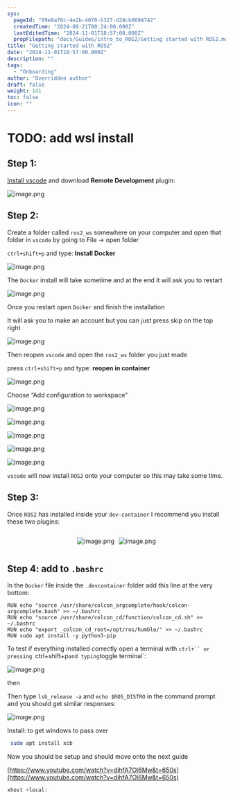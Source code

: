 ```yaml
---
sys:
  pageId: "89e0a78c-4e2b-4070-b327-d28cb0694742"
  createdTime: "2024-08-21T00:24:00.000Z"
  lastEditedTime: "2024-11-01T18:57:00.000Z"
  propFilepath: "docs/Guides/intro_to_ROS2/Getting started with ROS2.md"
title: "Getting started with ROS2"
date: "2024-11-01T18:57:00.000Z"
description: ""
tags:
  - "Onboarding"
author: "Overridden author"
draft: false
weight: 141
toc: false
icon: ""
---
```


# TODO: add wsl install

## Step 1:

[Install vscode](https://code.visualstudio.com/download) and download **Remote Development** plugin:

![image.png](https://prod-files-secure.s3.us-west-2.amazonaws.com/d518164a-d88e-44d1-a4ee-3adb3bd8bce0/efb52993-1881-4a40-b95e-6f020334f022/image.png?X-Amz-Algorithm=AWS4-HMAC-SHA256&X-Amz-Content-Sha256=UNSIGNED-PAYLOAD&X-Amz-Credential=ASIAZI2LB4662FFQ6AWM%2F20250506%2Fus-west-2%2Fs3%2Faws4_request&X-Amz-Date=20250506T161037Z&X-Amz-Expires=3600&X-Amz-Security-Token=IQoJb3JpZ2luX2VjEKD%2F%2F%2F%2F%2F%2F%2F%2F%2F%2FwEaCXVzLXdlc3QtMiJHMEUCICxJ7skPaW6K1iv6QgTDzEz3HfVfLDDrTrfOovUeUKTkAiEA6vpZX3DSfafBh%2FM49qn1YstjlWCX3Ma8wF6MNCATy0Mq%2FwMISRAAGgw2Mzc0MjMxODM4MDUiDF4BEu3%2Bs%2BH0HYTTaircA%2B8MNO1BNfbj0JLNucDH%2Fw6rSU5xZeOtlHyUNFytWa4SI8yTLjqMiZNXewObKzDLcvvHkwrFsxZC3zXRms699bIoQwf%2F3Lm26ZyurVNKwyxldwnKN5AeJ28DNteAIJuIo78vKDJ69TKH15qTzRGi%2FrlpK3J95RKzZImtvv4eEYi9UZAPI3z%2BlWpYMcwYgH2Al9dkVDkvYM%2FcF35V3%2B2EncdRMmuCE%2BetEbBOTa5gsRc0LQnRZiCF3C6XbLTUAga8rCogovPoy42dkYc7VE%2B4QZDkD1BvkXuiJMCNfiglXqyGeHscF0%2FYl6BTq48CSmJSMSYYM%2BXGydQaaI7%2F2iUB4poL6xQqW6vm27Rnix9BovpZNBv96qvNYKWDEFfWB%2FlQ%2BVKwWSOrVxpg5YSdsN96%2BbMiofdJRS%2BWYW8ng3JoT26%2Fr2LUvp%2Fl8alQ8XX%2BnyoojZGkZJU%2B1WYzJoL%2FdjY83AwtJpjTOb2e%2BHS4Aw71aTOtb%2BDWICBrX8VQMCcXW1o6kK2hFa53bfCwxuoWeLV4XUEr32EETQhxI3uH7m6%2F98H%2B6xpX8A7GJfxez6pdgf8v4otWla5vSmXXFLSyM%2Bbh8EzU33JWdMAqTgyT13di9vVj19qRRBIUCWUtW9SJMJTn6MAGOqUBR9XgfwEvzwWtuBg74xfdKbT7lFYO61xTAEXOc82gaD69trgeaB%2BD2A1mGGxH1fRYQPvmHVfbuRv4TlgjEjLMGdeF5SYz%2F4L0zgctTeUc54Zz41puo%2BYQ%2BfFNz8FvTls15DZeQBAtzqZCFOZ37gzP%2Fi8lOb1eT9AjP4lOANYN0Vf8tpdM4RG5bMOd0mAmDwofKPwVIzJ%2FC%2BzIY5LyDlwzW9fCN%2FDI&X-Amz-Signature=eb7dabc9e434b4ed9c853362992e4991b6a0ded6e96414851f89be4209c791e1&X-Amz-SignedHeaders=host&x-id=GetObject)

## Step 2:

Create a folder called `ros2_ws` somewhere on your computer and open that folder in `vscode` by going to File → open folder 

`ctrl+shift+p` and type: **Install Docker**

![image.png](https://prod-files-secure.s3.us-west-2.amazonaws.com/d518164a-d88e-44d1-a4ee-3adb3bd8bce0/2269dc0e-1cd5-47ff-bceb-c04ad9b2eab0/image.png?X-Amz-Algorithm=AWS4-HMAC-SHA256&X-Amz-Content-Sha256=UNSIGNED-PAYLOAD&X-Amz-Credential=ASIAZI2LB4662FFQ6AWM%2F20250506%2Fus-west-2%2Fs3%2Faws4_request&X-Amz-Date=20250506T161037Z&X-Amz-Expires=3600&X-Amz-Security-Token=IQoJb3JpZ2luX2VjEKD%2F%2F%2F%2F%2F%2F%2F%2F%2F%2FwEaCXVzLXdlc3QtMiJHMEUCICxJ7skPaW6K1iv6QgTDzEz3HfVfLDDrTrfOovUeUKTkAiEA6vpZX3DSfafBh%2FM49qn1YstjlWCX3Ma8wF6MNCATy0Mq%2FwMISRAAGgw2Mzc0MjMxODM4MDUiDF4BEu3%2Bs%2BH0HYTTaircA%2B8MNO1BNfbj0JLNucDH%2Fw6rSU5xZeOtlHyUNFytWa4SI8yTLjqMiZNXewObKzDLcvvHkwrFsxZC3zXRms699bIoQwf%2F3Lm26ZyurVNKwyxldwnKN5AeJ28DNteAIJuIo78vKDJ69TKH15qTzRGi%2FrlpK3J95RKzZImtvv4eEYi9UZAPI3z%2BlWpYMcwYgH2Al9dkVDkvYM%2FcF35V3%2B2EncdRMmuCE%2BetEbBOTa5gsRc0LQnRZiCF3C6XbLTUAga8rCogovPoy42dkYc7VE%2B4QZDkD1BvkXuiJMCNfiglXqyGeHscF0%2FYl6BTq48CSmJSMSYYM%2BXGydQaaI7%2F2iUB4poL6xQqW6vm27Rnix9BovpZNBv96qvNYKWDEFfWB%2FlQ%2BVKwWSOrVxpg5YSdsN96%2BbMiofdJRS%2BWYW8ng3JoT26%2Fr2LUvp%2Fl8alQ8XX%2BnyoojZGkZJU%2B1WYzJoL%2FdjY83AwtJpjTOb2e%2BHS4Aw71aTOtb%2BDWICBrX8VQMCcXW1o6kK2hFa53bfCwxuoWeLV4XUEr32EETQhxI3uH7m6%2F98H%2B6xpX8A7GJfxez6pdgf8v4otWla5vSmXXFLSyM%2Bbh8EzU33JWdMAqTgyT13di9vVj19qRRBIUCWUtW9SJMJTn6MAGOqUBR9XgfwEvzwWtuBg74xfdKbT7lFYO61xTAEXOc82gaD69trgeaB%2BD2A1mGGxH1fRYQPvmHVfbuRv4TlgjEjLMGdeF5SYz%2F4L0zgctTeUc54Zz41puo%2BYQ%2BfFNz8FvTls15DZeQBAtzqZCFOZ37gzP%2Fi8lOb1eT9AjP4lOANYN0Vf8tpdM4RG5bMOd0mAmDwofKPwVIzJ%2FC%2BzIY5LyDlwzW9fCN%2FDI&X-Amz-Signature=18c0b0d020644b315fc27613babcbd0998506c4d8159547026571c7a762c9d28&X-Amz-SignedHeaders=host&x-id=GetObject)

The `Docker` install will take sometime and at the end it will ask you to restart

![image.png](https://prod-files-secure.s3.us-west-2.amazonaws.com/d518164a-d88e-44d1-a4ee-3adb3bd8bce0/ed233f78-be33-4b1f-b89c-9c346c0e961e/image.png?X-Amz-Algorithm=AWS4-HMAC-SHA256&X-Amz-Content-Sha256=UNSIGNED-PAYLOAD&X-Amz-Credential=ASIAZI2LB4662FFQ6AWM%2F20250506%2Fus-west-2%2Fs3%2Faws4_request&X-Amz-Date=20250506T161037Z&X-Amz-Expires=3600&X-Amz-Security-Token=IQoJb3JpZ2luX2VjEKD%2F%2F%2F%2F%2F%2F%2F%2F%2F%2FwEaCXVzLXdlc3QtMiJHMEUCICxJ7skPaW6K1iv6QgTDzEz3HfVfLDDrTrfOovUeUKTkAiEA6vpZX3DSfafBh%2FM49qn1YstjlWCX3Ma8wF6MNCATy0Mq%2FwMISRAAGgw2Mzc0MjMxODM4MDUiDF4BEu3%2Bs%2BH0HYTTaircA%2B8MNO1BNfbj0JLNucDH%2Fw6rSU5xZeOtlHyUNFytWa4SI8yTLjqMiZNXewObKzDLcvvHkwrFsxZC3zXRms699bIoQwf%2F3Lm26ZyurVNKwyxldwnKN5AeJ28DNteAIJuIo78vKDJ69TKH15qTzRGi%2FrlpK3J95RKzZImtvv4eEYi9UZAPI3z%2BlWpYMcwYgH2Al9dkVDkvYM%2FcF35V3%2B2EncdRMmuCE%2BetEbBOTa5gsRc0LQnRZiCF3C6XbLTUAga8rCogovPoy42dkYc7VE%2B4QZDkD1BvkXuiJMCNfiglXqyGeHscF0%2FYl6BTq48CSmJSMSYYM%2BXGydQaaI7%2F2iUB4poL6xQqW6vm27Rnix9BovpZNBv96qvNYKWDEFfWB%2FlQ%2BVKwWSOrVxpg5YSdsN96%2BbMiofdJRS%2BWYW8ng3JoT26%2Fr2LUvp%2Fl8alQ8XX%2BnyoojZGkZJU%2B1WYzJoL%2FdjY83AwtJpjTOb2e%2BHS4Aw71aTOtb%2BDWICBrX8VQMCcXW1o6kK2hFa53bfCwxuoWeLV4XUEr32EETQhxI3uH7m6%2F98H%2B6xpX8A7GJfxez6pdgf8v4otWla5vSmXXFLSyM%2Bbh8EzU33JWdMAqTgyT13di9vVj19qRRBIUCWUtW9SJMJTn6MAGOqUBR9XgfwEvzwWtuBg74xfdKbT7lFYO61xTAEXOc82gaD69trgeaB%2BD2A1mGGxH1fRYQPvmHVfbuRv4TlgjEjLMGdeF5SYz%2F4L0zgctTeUc54Zz41puo%2BYQ%2BfFNz8FvTls15DZeQBAtzqZCFOZ37gzP%2Fi8lOb1eT9AjP4lOANYN0Vf8tpdM4RG5bMOd0mAmDwofKPwVIzJ%2FC%2BzIY5LyDlwzW9fCN%2FDI&X-Amz-Signature=bb80a33de7807346a4996e0bfbad5897a0733abe420ca78ba814a6c177fff572&X-Amz-SignedHeaders=host&x-id=GetObject)

Once you restart open `Docker` and finish the installation

It will ask you to make an account but you can just press skip on the top right

![image.png](https://prod-files-secure.s3.us-west-2.amazonaws.com/d518164a-d88e-44d1-a4ee-3adb3bd8bce0/21010ad9-1659-4fd9-9f59-9932a09b2a3d/image.png?X-Amz-Algorithm=AWS4-HMAC-SHA256&X-Amz-Content-Sha256=UNSIGNED-PAYLOAD&X-Amz-Credential=ASIAZI2LB4662FFQ6AWM%2F20250506%2Fus-west-2%2Fs3%2Faws4_request&X-Amz-Date=20250506T161037Z&X-Amz-Expires=3600&X-Amz-Security-Token=IQoJb3JpZ2luX2VjEKD%2F%2F%2F%2F%2F%2F%2F%2F%2F%2FwEaCXVzLXdlc3QtMiJHMEUCICxJ7skPaW6K1iv6QgTDzEz3HfVfLDDrTrfOovUeUKTkAiEA6vpZX3DSfafBh%2FM49qn1YstjlWCX3Ma8wF6MNCATy0Mq%2FwMISRAAGgw2Mzc0MjMxODM4MDUiDF4BEu3%2Bs%2BH0HYTTaircA%2B8MNO1BNfbj0JLNucDH%2Fw6rSU5xZeOtlHyUNFytWa4SI8yTLjqMiZNXewObKzDLcvvHkwrFsxZC3zXRms699bIoQwf%2F3Lm26ZyurVNKwyxldwnKN5AeJ28DNteAIJuIo78vKDJ69TKH15qTzRGi%2FrlpK3J95RKzZImtvv4eEYi9UZAPI3z%2BlWpYMcwYgH2Al9dkVDkvYM%2FcF35V3%2B2EncdRMmuCE%2BetEbBOTa5gsRc0LQnRZiCF3C6XbLTUAga8rCogovPoy42dkYc7VE%2B4QZDkD1BvkXuiJMCNfiglXqyGeHscF0%2FYl6BTq48CSmJSMSYYM%2BXGydQaaI7%2F2iUB4poL6xQqW6vm27Rnix9BovpZNBv96qvNYKWDEFfWB%2FlQ%2BVKwWSOrVxpg5YSdsN96%2BbMiofdJRS%2BWYW8ng3JoT26%2Fr2LUvp%2Fl8alQ8XX%2BnyoojZGkZJU%2B1WYzJoL%2FdjY83AwtJpjTOb2e%2BHS4Aw71aTOtb%2BDWICBrX8VQMCcXW1o6kK2hFa53bfCwxuoWeLV4XUEr32EETQhxI3uH7m6%2F98H%2B6xpX8A7GJfxez6pdgf8v4otWla5vSmXXFLSyM%2Bbh8EzU33JWdMAqTgyT13di9vVj19qRRBIUCWUtW9SJMJTn6MAGOqUBR9XgfwEvzwWtuBg74xfdKbT7lFYO61xTAEXOc82gaD69trgeaB%2BD2A1mGGxH1fRYQPvmHVfbuRv4TlgjEjLMGdeF5SYz%2F4L0zgctTeUc54Zz41puo%2BYQ%2BfFNz8FvTls15DZeQBAtzqZCFOZ37gzP%2Fi8lOb1eT9AjP4lOANYN0Vf8tpdM4RG5bMOd0mAmDwofKPwVIzJ%2FC%2BzIY5LyDlwzW9fCN%2FDI&X-Amz-Signature=a15347eb4d4a0ea7eaa2aa09a83f9f571a17d0ba4e9ce8350ba469abb57e9e3f&X-Amz-SignedHeaders=host&x-id=GetObject)

Then reopen `vscode` and open the `ros2_ws` folder you just made

press `ctrl+shift+p` and type: **reopen in container**

![image.png](https://prod-files-secure.s3.us-west-2.amazonaws.com/d518164a-d88e-44d1-a4ee-3adb3bd8bce0/4e93b8c2-41ad-488c-8095-c74205196118/image.png?X-Amz-Algorithm=AWS4-HMAC-SHA256&X-Amz-Content-Sha256=UNSIGNED-PAYLOAD&X-Amz-Credential=ASIAZI2LB4662FFQ6AWM%2F20250506%2Fus-west-2%2Fs3%2Faws4_request&X-Amz-Date=20250506T161037Z&X-Amz-Expires=3600&X-Amz-Security-Token=IQoJb3JpZ2luX2VjEKD%2F%2F%2F%2F%2F%2F%2F%2F%2F%2FwEaCXVzLXdlc3QtMiJHMEUCICxJ7skPaW6K1iv6QgTDzEz3HfVfLDDrTrfOovUeUKTkAiEA6vpZX3DSfafBh%2FM49qn1YstjlWCX3Ma8wF6MNCATy0Mq%2FwMISRAAGgw2Mzc0MjMxODM4MDUiDF4BEu3%2Bs%2BH0HYTTaircA%2B8MNO1BNfbj0JLNucDH%2Fw6rSU5xZeOtlHyUNFytWa4SI8yTLjqMiZNXewObKzDLcvvHkwrFsxZC3zXRms699bIoQwf%2F3Lm26ZyurVNKwyxldwnKN5AeJ28DNteAIJuIo78vKDJ69TKH15qTzRGi%2FrlpK3J95RKzZImtvv4eEYi9UZAPI3z%2BlWpYMcwYgH2Al9dkVDkvYM%2FcF35V3%2B2EncdRMmuCE%2BetEbBOTa5gsRc0LQnRZiCF3C6XbLTUAga8rCogovPoy42dkYc7VE%2B4QZDkD1BvkXuiJMCNfiglXqyGeHscF0%2FYl6BTq48CSmJSMSYYM%2BXGydQaaI7%2F2iUB4poL6xQqW6vm27Rnix9BovpZNBv96qvNYKWDEFfWB%2FlQ%2BVKwWSOrVxpg5YSdsN96%2BbMiofdJRS%2BWYW8ng3JoT26%2Fr2LUvp%2Fl8alQ8XX%2BnyoojZGkZJU%2B1WYzJoL%2FdjY83AwtJpjTOb2e%2BHS4Aw71aTOtb%2BDWICBrX8VQMCcXW1o6kK2hFa53bfCwxuoWeLV4XUEr32EETQhxI3uH7m6%2F98H%2B6xpX8A7GJfxez6pdgf8v4otWla5vSmXXFLSyM%2Bbh8EzU33JWdMAqTgyT13di9vVj19qRRBIUCWUtW9SJMJTn6MAGOqUBR9XgfwEvzwWtuBg74xfdKbT7lFYO61xTAEXOc82gaD69trgeaB%2BD2A1mGGxH1fRYQPvmHVfbuRv4TlgjEjLMGdeF5SYz%2F4L0zgctTeUc54Zz41puo%2BYQ%2BfFNz8FvTls15DZeQBAtzqZCFOZ37gzP%2Fi8lOb1eT9AjP4lOANYN0Vf8tpdM4RG5bMOd0mAmDwofKPwVIzJ%2FC%2BzIY5LyDlwzW9fCN%2FDI&X-Amz-Signature=590725cfd556e5276457123377168466b7a3c930b7d4073119e14230c781deea&X-Amz-SignedHeaders=host&x-id=GetObject)

Choose “Add configuration to workspace”

![image.png](https://prod-files-secure.s3.us-west-2.amazonaws.com/d518164a-d88e-44d1-a4ee-3adb3bd8bce0/9560b282-5060-4989-ba37-97e7b2c22476/image.png?X-Amz-Algorithm=AWS4-HMAC-SHA256&X-Amz-Content-Sha256=UNSIGNED-PAYLOAD&X-Amz-Credential=ASIAZI2LB4662FFQ6AWM%2F20250506%2Fus-west-2%2Fs3%2Faws4_request&X-Amz-Date=20250506T161037Z&X-Amz-Expires=3600&X-Amz-Security-Token=IQoJb3JpZ2luX2VjEKD%2F%2F%2F%2F%2F%2F%2F%2F%2F%2FwEaCXVzLXdlc3QtMiJHMEUCICxJ7skPaW6K1iv6QgTDzEz3HfVfLDDrTrfOovUeUKTkAiEA6vpZX3DSfafBh%2FM49qn1YstjlWCX3Ma8wF6MNCATy0Mq%2FwMISRAAGgw2Mzc0MjMxODM4MDUiDF4BEu3%2Bs%2BH0HYTTaircA%2B8MNO1BNfbj0JLNucDH%2Fw6rSU5xZeOtlHyUNFytWa4SI8yTLjqMiZNXewObKzDLcvvHkwrFsxZC3zXRms699bIoQwf%2F3Lm26ZyurVNKwyxldwnKN5AeJ28DNteAIJuIo78vKDJ69TKH15qTzRGi%2FrlpK3J95RKzZImtvv4eEYi9UZAPI3z%2BlWpYMcwYgH2Al9dkVDkvYM%2FcF35V3%2B2EncdRMmuCE%2BetEbBOTa5gsRc0LQnRZiCF3C6XbLTUAga8rCogovPoy42dkYc7VE%2B4QZDkD1BvkXuiJMCNfiglXqyGeHscF0%2FYl6BTq48CSmJSMSYYM%2BXGydQaaI7%2F2iUB4poL6xQqW6vm27Rnix9BovpZNBv96qvNYKWDEFfWB%2FlQ%2BVKwWSOrVxpg5YSdsN96%2BbMiofdJRS%2BWYW8ng3JoT26%2Fr2LUvp%2Fl8alQ8XX%2BnyoojZGkZJU%2B1WYzJoL%2FdjY83AwtJpjTOb2e%2BHS4Aw71aTOtb%2BDWICBrX8VQMCcXW1o6kK2hFa53bfCwxuoWeLV4XUEr32EETQhxI3uH7m6%2F98H%2B6xpX8A7GJfxez6pdgf8v4otWla5vSmXXFLSyM%2Bbh8EzU33JWdMAqTgyT13di9vVj19qRRBIUCWUtW9SJMJTn6MAGOqUBR9XgfwEvzwWtuBg74xfdKbT7lFYO61xTAEXOc82gaD69trgeaB%2BD2A1mGGxH1fRYQPvmHVfbuRv4TlgjEjLMGdeF5SYz%2F4L0zgctTeUc54Zz41puo%2BYQ%2BfFNz8FvTls15DZeQBAtzqZCFOZ37gzP%2Fi8lOb1eT9AjP4lOANYN0Vf8tpdM4RG5bMOd0mAmDwofKPwVIzJ%2FC%2BzIY5LyDlwzW9fCN%2FDI&X-Amz-Signature=5e9a78eb1f1b36448de24469bc956ebdba6f487669353ecf2706db57be895b63&X-Amz-SignedHeaders=host&x-id=GetObject)

![image.png](https://prod-files-secure.s3.us-west-2.amazonaws.com/d518164a-d88e-44d1-a4ee-3adb3bd8bce0/2ee63f81-886b-48e8-a553-dc6e5eac99e4/image.png?X-Amz-Algorithm=AWS4-HMAC-SHA256&X-Amz-Content-Sha256=UNSIGNED-PAYLOAD&X-Amz-Credential=ASIAZI2LB4662FFQ6AWM%2F20250506%2Fus-west-2%2Fs3%2Faws4_request&X-Amz-Date=20250506T161037Z&X-Amz-Expires=3600&X-Amz-Security-Token=IQoJb3JpZ2luX2VjEKD%2F%2F%2F%2F%2F%2F%2F%2F%2F%2FwEaCXVzLXdlc3QtMiJHMEUCICxJ7skPaW6K1iv6QgTDzEz3HfVfLDDrTrfOovUeUKTkAiEA6vpZX3DSfafBh%2FM49qn1YstjlWCX3Ma8wF6MNCATy0Mq%2FwMISRAAGgw2Mzc0MjMxODM4MDUiDF4BEu3%2Bs%2BH0HYTTaircA%2B8MNO1BNfbj0JLNucDH%2Fw6rSU5xZeOtlHyUNFytWa4SI8yTLjqMiZNXewObKzDLcvvHkwrFsxZC3zXRms699bIoQwf%2F3Lm26ZyurVNKwyxldwnKN5AeJ28DNteAIJuIo78vKDJ69TKH15qTzRGi%2FrlpK3J95RKzZImtvv4eEYi9UZAPI3z%2BlWpYMcwYgH2Al9dkVDkvYM%2FcF35V3%2B2EncdRMmuCE%2BetEbBOTa5gsRc0LQnRZiCF3C6XbLTUAga8rCogovPoy42dkYc7VE%2B4QZDkD1BvkXuiJMCNfiglXqyGeHscF0%2FYl6BTq48CSmJSMSYYM%2BXGydQaaI7%2F2iUB4poL6xQqW6vm27Rnix9BovpZNBv96qvNYKWDEFfWB%2FlQ%2BVKwWSOrVxpg5YSdsN96%2BbMiofdJRS%2BWYW8ng3JoT26%2Fr2LUvp%2Fl8alQ8XX%2BnyoojZGkZJU%2B1WYzJoL%2FdjY83AwtJpjTOb2e%2BHS4Aw71aTOtb%2BDWICBrX8VQMCcXW1o6kK2hFa53bfCwxuoWeLV4XUEr32EETQhxI3uH7m6%2F98H%2B6xpX8A7GJfxez6pdgf8v4otWla5vSmXXFLSyM%2Bbh8EzU33JWdMAqTgyT13di9vVj19qRRBIUCWUtW9SJMJTn6MAGOqUBR9XgfwEvzwWtuBg74xfdKbT7lFYO61xTAEXOc82gaD69trgeaB%2BD2A1mGGxH1fRYQPvmHVfbuRv4TlgjEjLMGdeF5SYz%2F4L0zgctTeUc54Zz41puo%2BYQ%2BfFNz8FvTls15DZeQBAtzqZCFOZ37gzP%2Fi8lOb1eT9AjP4lOANYN0Vf8tpdM4RG5bMOd0mAmDwofKPwVIzJ%2FC%2BzIY5LyDlwzW9fCN%2FDI&X-Amz-Signature=fdd3a85e01f62911d2526a8f726acc50bd918f2442e703c5e14ab163bdcdbecc&X-Amz-SignedHeaders=host&x-id=GetObject)

![image.png](https://prod-files-secure.s3.us-west-2.amazonaws.com/d518164a-d88e-44d1-a4ee-3adb3bd8bce0/ae1580b2-b048-407e-aed9-b584224a7a04/image.png?X-Amz-Algorithm=AWS4-HMAC-SHA256&X-Amz-Content-Sha256=UNSIGNED-PAYLOAD&X-Amz-Credential=ASIAZI2LB4662FFQ6AWM%2F20250506%2Fus-west-2%2Fs3%2Faws4_request&X-Amz-Date=20250506T161037Z&X-Amz-Expires=3600&X-Amz-Security-Token=IQoJb3JpZ2luX2VjEKD%2F%2F%2F%2F%2F%2F%2F%2F%2F%2FwEaCXVzLXdlc3QtMiJHMEUCICxJ7skPaW6K1iv6QgTDzEz3HfVfLDDrTrfOovUeUKTkAiEA6vpZX3DSfafBh%2FM49qn1YstjlWCX3Ma8wF6MNCATy0Mq%2FwMISRAAGgw2Mzc0MjMxODM4MDUiDF4BEu3%2Bs%2BH0HYTTaircA%2B8MNO1BNfbj0JLNucDH%2Fw6rSU5xZeOtlHyUNFytWa4SI8yTLjqMiZNXewObKzDLcvvHkwrFsxZC3zXRms699bIoQwf%2F3Lm26ZyurVNKwyxldwnKN5AeJ28DNteAIJuIo78vKDJ69TKH15qTzRGi%2FrlpK3J95RKzZImtvv4eEYi9UZAPI3z%2BlWpYMcwYgH2Al9dkVDkvYM%2FcF35V3%2B2EncdRMmuCE%2BetEbBOTa5gsRc0LQnRZiCF3C6XbLTUAga8rCogovPoy42dkYc7VE%2B4QZDkD1BvkXuiJMCNfiglXqyGeHscF0%2FYl6BTq48CSmJSMSYYM%2BXGydQaaI7%2F2iUB4poL6xQqW6vm27Rnix9BovpZNBv96qvNYKWDEFfWB%2FlQ%2BVKwWSOrVxpg5YSdsN96%2BbMiofdJRS%2BWYW8ng3JoT26%2Fr2LUvp%2Fl8alQ8XX%2BnyoojZGkZJU%2B1WYzJoL%2FdjY83AwtJpjTOb2e%2BHS4Aw71aTOtb%2BDWICBrX8VQMCcXW1o6kK2hFa53bfCwxuoWeLV4XUEr32EETQhxI3uH7m6%2F98H%2B6xpX8A7GJfxez6pdgf8v4otWla5vSmXXFLSyM%2Bbh8EzU33JWdMAqTgyT13di9vVj19qRRBIUCWUtW9SJMJTn6MAGOqUBR9XgfwEvzwWtuBg74xfdKbT7lFYO61xTAEXOc82gaD69trgeaB%2BD2A1mGGxH1fRYQPvmHVfbuRv4TlgjEjLMGdeF5SYz%2F4L0zgctTeUc54Zz41puo%2BYQ%2BfFNz8FvTls15DZeQBAtzqZCFOZ37gzP%2Fi8lOb1eT9AjP4lOANYN0Vf8tpdM4RG5bMOd0mAmDwofKPwVIzJ%2FC%2BzIY5LyDlwzW9fCN%2FDI&X-Amz-Signature=2dfc522e8417e10aa8a2ad9b1e18ee62cc945b5e474840c9b05887011f703e3d&X-Amz-SignedHeaders=host&x-id=GetObject)

![image.png](https://prod-files-secure.s3.us-west-2.amazonaws.com/d518164a-d88e-44d1-a4ee-3adb3bd8bce0/53255b28-f75e-430f-b9e3-c0ac8577e42b/image.png?X-Amz-Algorithm=AWS4-HMAC-SHA256&X-Amz-Content-Sha256=UNSIGNED-PAYLOAD&X-Amz-Credential=ASIAZI2LB4662FFQ6AWM%2F20250506%2Fus-west-2%2Fs3%2Faws4_request&X-Amz-Date=20250506T161037Z&X-Amz-Expires=3600&X-Amz-Security-Token=IQoJb3JpZ2luX2VjEKD%2F%2F%2F%2F%2F%2F%2F%2F%2F%2FwEaCXVzLXdlc3QtMiJHMEUCICxJ7skPaW6K1iv6QgTDzEz3HfVfLDDrTrfOovUeUKTkAiEA6vpZX3DSfafBh%2FM49qn1YstjlWCX3Ma8wF6MNCATy0Mq%2FwMISRAAGgw2Mzc0MjMxODM4MDUiDF4BEu3%2Bs%2BH0HYTTaircA%2B8MNO1BNfbj0JLNucDH%2Fw6rSU5xZeOtlHyUNFytWa4SI8yTLjqMiZNXewObKzDLcvvHkwrFsxZC3zXRms699bIoQwf%2F3Lm26ZyurVNKwyxldwnKN5AeJ28DNteAIJuIo78vKDJ69TKH15qTzRGi%2FrlpK3J95RKzZImtvv4eEYi9UZAPI3z%2BlWpYMcwYgH2Al9dkVDkvYM%2FcF35V3%2B2EncdRMmuCE%2BetEbBOTa5gsRc0LQnRZiCF3C6XbLTUAga8rCogovPoy42dkYc7VE%2B4QZDkD1BvkXuiJMCNfiglXqyGeHscF0%2FYl6BTq48CSmJSMSYYM%2BXGydQaaI7%2F2iUB4poL6xQqW6vm27Rnix9BovpZNBv96qvNYKWDEFfWB%2FlQ%2BVKwWSOrVxpg5YSdsN96%2BbMiofdJRS%2BWYW8ng3JoT26%2Fr2LUvp%2Fl8alQ8XX%2BnyoojZGkZJU%2B1WYzJoL%2FdjY83AwtJpjTOb2e%2BHS4Aw71aTOtb%2BDWICBrX8VQMCcXW1o6kK2hFa53bfCwxuoWeLV4XUEr32EETQhxI3uH7m6%2F98H%2B6xpX8A7GJfxez6pdgf8v4otWla5vSmXXFLSyM%2Bbh8EzU33JWdMAqTgyT13di9vVj19qRRBIUCWUtW9SJMJTn6MAGOqUBR9XgfwEvzwWtuBg74xfdKbT7lFYO61xTAEXOc82gaD69trgeaB%2BD2A1mGGxH1fRYQPvmHVfbuRv4TlgjEjLMGdeF5SYz%2F4L0zgctTeUc54Zz41puo%2BYQ%2BfFNz8FvTls15DZeQBAtzqZCFOZ37gzP%2Fi8lOb1eT9AjP4lOANYN0Vf8tpdM4RG5bMOd0mAmDwofKPwVIzJ%2FC%2BzIY5LyDlwzW9fCN%2FDI&X-Amz-Signature=d306d4729badf0b372469a6d7bc085c8d4f58a368712348d7061b8434d79cf22&X-Amz-SignedHeaders=host&x-id=GetObject)

![image.png](https://prod-files-secure.s3.us-west-2.amazonaws.com/d518164a-d88e-44d1-a4ee-3adb3bd8bce0/7c562767-5af9-4ffb-97d1-327bcdf4ee00/image.png?X-Amz-Algorithm=AWS4-HMAC-SHA256&X-Amz-Content-Sha256=UNSIGNED-PAYLOAD&X-Amz-Credential=ASIAZI2LB4662FFQ6AWM%2F20250506%2Fus-west-2%2Fs3%2Faws4_request&X-Amz-Date=20250506T161037Z&X-Amz-Expires=3600&X-Amz-Security-Token=IQoJb3JpZ2luX2VjEKD%2F%2F%2F%2F%2F%2F%2F%2F%2F%2FwEaCXVzLXdlc3QtMiJHMEUCICxJ7skPaW6K1iv6QgTDzEz3HfVfLDDrTrfOovUeUKTkAiEA6vpZX3DSfafBh%2FM49qn1YstjlWCX3Ma8wF6MNCATy0Mq%2FwMISRAAGgw2Mzc0MjMxODM4MDUiDF4BEu3%2Bs%2BH0HYTTaircA%2B8MNO1BNfbj0JLNucDH%2Fw6rSU5xZeOtlHyUNFytWa4SI8yTLjqMiZNXewObKzDLcvvHkwrFsxZC3zXRms699bIoQwf%2F3Lm26ZyurVNKwyxldwnKN5AeJ28DNteAIJuIo78vKDJ69TKH15qTzRGi%2FrlpK3J95RKzZImtvv4eEYi9UZAPI3z%2BlWpYMcwYgH2Al9dkVDkvYM%2FcF35V3%2B2EncdRMmuCE%2BetEbBOTa5gsRc0LQnRZiCF3C6XbLTUAga8rCogovPoy42dkYc7VE%2B4QZDkD1BvkXuiJMCNfiglXqyGeHscF0%2FYl6BTq48CSmJSMSYYM%2BXGydQaaI7%2F2iUB4poL6xQqW6vm27Rnix9BovpZNBv96qvNYKWDEFfWB%2FlQ%2BVKwWSOrVxpg5YSdsN96%2BbMiofdJRS%2BWYW8ng3JoT26%2Fr2LUvp%2Fl8alQ8XX%2BnyoojZGkZJU%2B1WYzJoL%2FdjY83AwtJpjTOb2e%2BHS4Aw71aTOtb%2BDWICBrX8VQMCcXW1o6kK2hFa53bfCwxuoWeLV4XUEr32EETQhxI3uH7m6%2F98H%2B6xpX8A7GJfxez6pdgf8v4otWla5vSmXXFLSyM%2Bbh8EzU33JWdMAqTgyT13di9vVj19qRRBIUCWUtW9SJMJTn6MAGOqUBR9XgfwEvzwWtuBg74xfdKbT7lFYO61xTAEXOc82gaD69trgeaB%2BD2A1mGGxH1fRYQPvmHVfbuRv4TlgjEjLMGdeF5SYz%2F4L0zgctTeUc54Zz41puo%2BYQ%2BfFNz8FvTls15DZeQBAtzqZCFOZ37gzP%2Fi8lOb1eT9AjP4lOANYN0Vf8tpdM4RG5bMOd0mAmDwofKPwVIzJ%2FC%2BzIY5LyDlwzW9fCN%2FDI&X-Amz-Signature=5b68cce0b1bbd4a36df6f21c70709bdd651ddd63412590e31a2c6f2bd0bbf532&X-Amz-SignedHeaders=host&x-id=GetObject)

`vscode` will now install `ROS2` onto your computer so this may take some time.

## Step 3:

Once `ROS2` has installed inside your `dev-container` I recommend you install these two plugins:

<div style="display: flex;flex-direction: row; column-gap:10px; max-width: 630px;justify-content: center;">
<div>

![image.png](https://prod-files-secure.s3.us-west-2.amazonaws.com/d518164a-d88e-44d1-a4ee-3adb3bd8bce0/3fc3d550-5a54-4ba1-ba6b-faa01cdb7369/image.png?X-Amz-Algorithm=AWS4-HMAC-SHA256&X-Amz-Content-Sha256=UNSIGNED-PAYLOAD&X-Amz-Credential=ASIAZI2LB4662KMF3SDN%2F20250506%2Fus-west-2%2Fs3%2Faws4_request&X-Amz-Date=20250506T161044Z&X-Amz-Expires=3600&X-Amz-Security-Token=IQoJb3JpZ2luX2VjEKD%2F%2F%2F%2F%2F%2F%2F%2F%2F%2FwEaCXVzLXdlc3QtMiJIMEYCIQDFjUMLo0czqNdHIzwwUYzpa2Zhi3NdqZIFdMEOGO7OvAIhAKKfGbzqbHwq2%2F9WrE%2BmU1NZ8ecJOJn3E0b9CHUcomgNKv8DCEkQABoMNjM3NDIzMTgzODA1Igxo%2BcOhSuBita3JLlAq3AP6FhXgWAS5T9pESiJHyu0J4uo1FbVAX3fg7INPgvj4pvWu4UthqhrypGmGjMSHhrskPna1HFJPf6mqM5yVNycoG1ajAGGqSizwofWGWNi0DPlg0URF3ba5pA6mWY3XIVmKciA1Z0qQwcfq1D4Ruf289bkkjpePW3uOjvX0dQHt%2BmQxaI8a1yvsDxGWjEy6mqFEoOVDhvgJM9fg8Oez5jcbqrDHVL4Kb3QPFfq%2BOO6uRi7Gfb5FblQM2a3XGzs%2BkYImuab0C4K%2FMPvQtMAFAkMaPzKdZOkfftruiCEO59kQOLEPXetta%2B0wBEuKdUjHPT5OUm9mm%2BsufpD46iHb4ZDEuznoCdxWzU7xwOXuIBVyZGhdLgnm%2BE254LsnmVmOqr6LBxPA9Ex0bn%2Fq0K2BckJb72RiiPBQOFtyRYYiGBp1G8gdI9hYX3MCN5%2F2HDpMKJjhG%2BsmSYy3a0%2FJ96y%2FPo%2BdcPD%2F4sFJlSeA1LKMX3r7T0LQtC%2Bf7DmV8dHq4o4ktmeX9F%2B5HcuhlWjJLytbREeEsjGZMn%2B85hEQPcfmsVUjd8k3KCCKDLhjhG8n56Qi9tYemwg1ezOKCTRm155o2f8CrmKq2j7R6MUa1XwFA0g0D6N55HPIXbY6Oym2ozDJ5ujABjqkAdjgW69VUaQ599Z3tsG15fpPYpDwmTGSTyOS%2BI3FLrXEsPtfXxPmiT5JHqA7QmXIpVyu3lry%2B%2BHp1Y5GM6Nnp2DeZL29tcT2WgXDVI4QDpDxpDSuphFu%2FRKR3Jd%2BABTLtC%2FUyjRAiTcHu%2FJ%2BIu16aDcb0r5WnV48pEQ4KdYbzkosPN%2BMeL6Ze3AnFPW2tBhTHYMrY1hKlnQYAUtf1Uk8S50Gp4oQ&X-Amz-Signature=74813b8a394b589352b21a97d4007b5dbd4cadede03002a5dbe8a0220c4235b0&X-Amz-SignedHeaders=host&x-id=GetObject)

</div>
<div>

![image.png](https://prod-files-secure.s3.us-west-2.amazonaws.com/d518164a-d88e-44d1-a4ee-3adb3bd8bce0/d994cc66-13c2-4093-a5a3-f84cf4601a82/image.png?X-Amz-Algorithm=AWS4-HMAC-SHA256&X-Amz-Content-Sha256=UNSIGNED-PAYLOAD&X-Amz-Credential=ASIAZI2LB4664D2RSCGU%2F20250506%2Fus-west-2%2Fs3%2Faws4_request&X-Amz-Date=20250506T161044Z&X-Amz-Expires=3600&X-Amz-Security-Token=IQoJb3JpZ2luX2VjEKD%2F%2F%2F%2F%2F%2F%2F%2F%2F%2FwEaCXVzLXdlc3QtMiJGMEQCICZXHzcfQyj02lGWm5DlQp%2BftABjUZgmBxNelmFXPXPiAiAYsA9w3fiiAo%2FXZU9F7Zc1E2njekGNsq35ORG%2F0N%2BZDCr%2FAwhJEAAaDDYzNzQyMzE4MzgwNSIMlA1Q5%2BmiJO87QwM0KtwDRLx%2BrB6oZRKrJTfn7Veygw60bVBgC%2BrKCjyvYHha%2B6lqjSj4X4gbuR5DnW6Ck6Ec6ki23Fdx3NMDuBzDHMTZ0uu7oGBr9L9I2AlSOuNdYPX7IgAARrfZwkiY9d1p14PhPCdFDl2wGn312H4kYBdP5JVQOf65TAb1ztgJAjqep64EHzM3kUckOG0IeJzjpJb8AQtrGizcRyMs7PFCDzcUqNJMK9RPMPmX04Rfquoe35qTevhkZBtiyS5vDZOzLqcFH6j4Ai21qHQPntq7vto4MLgQA10XG%2BLyDbY6Uz6f8mxhj5gOoyleJ5f0nbOzRqh3DnauPVNCYg%2BKaovwyl6yPwA6WZh23RPd6bFPcmPExIfe0XQKbuFzzQ%2B2uCedOc1LP1znFM0vHv29HPIXfv5%2Fb14%2BrSzvrGlbI6ioXaiRuQ3v1bkaIV6jTDjYfp96XxcM01pTmzSuenKhAdV%2BH1G5sqiXC75OhUiB4WSWKKU044trSS0C0CLlKN%2BqLcBb8PIyFuVUtG47wToJmXr3AvNXhwivpzkUoFA1bi5jmHogDA76nTKFB25oZhnmw%2FscH7IZhonf1o270mpOdx0EKVcZRhZFEQwApHTH%2FiqdjaHi1NFmx8%2BvVXg%2B6C%2FhSCEwo%2BfowAY6pgFcC9hCvsyf4KUTnYU0J6O%2FoXHL4eYadV1HzfeutMfE%2BFkQGAwhlO0hPE27nRQLVVgQxEph1ChTEdprXaiuCDrumkFVlmCl73I5Tx6pP7jZYR2yEko7n2fOIdCkDsZHQx2jkyzkg8G%2BwM6C78D7sBHDeUaoR8bNGdOLhsiLYNtXm5v9l2DRvp1gNHfQZEBkQ%2FWbk%2Btgf0eg5YSciumrXcnxPIlBqXAQ&X-Amz-Signature=afdfc19a62331f5508ebd5e52b051909945e1d6e6cdeabe428f474b21adf46b2&X-Amz-SignedHeaders=host&x-id=GetObject)

</div>
</div>

## Step 4: add to `.bashrc`

In the `Docker` file inside the `.devcontainer` folder add this line at the very bottom: 

```docker
RUN echo "source /usr/share/colcon_argcomplete/hook/colcon-argcomplete.bash" >> ~/.bashrc
RUN echo "source /usr/share/colcon_cd/function/colcon_cd.sh" >> ~/.bashrc
RUN echo "export _colcon_cd_root=/opt/ros/humble/" >> ~/.bashrc
RUN sudo apt install -y python3-pip 
```

To test if everything installed correctly open a terminal with `ctrl+`` or pressing `ctrl+shift+p` and typing `toggle terminal`:

![image.png](https://prod-files-secure.s3.us-west-2.amazonaws.com/d518164a-d88e-44d1-a4ee-3adb3bd8bce0/6a4943d8-b04e-4c02-9a58-775f3384d1a5/image.png?X-Amz-Algorithm=AWS4-HMAC-SHA256&X-Amz-Content-Sha256=UNSIGNED-PAYLOAD&X-Amz-Credential=ASIAZI2LB4662FFQ6AWM%2F20250506%2Fus-west-2%2Fs3%2Faws4_request&X-Amz-Date=20250506T161037Z&X-Amz-Expires=3600&X-Amz-Security-Token=IQoJb3JpZ2luX2VjEKD%2F%2F%2F%2F%2F%2F%2F%2F%2F%2FwEaCXVzLXdlc3QtMiJHMEUCICxJ7skPaW6K1iv6QgTDzEz3HfVfLDDrTrfOovUeUKTkAiEA6vpZX3DSfafBh%2FM49qn1YstjlWCX3Ma8wF6MNCATy0Mq%2FwMISRAAGgw2Mzc0MjMxODM4MDUiDF4BEu3%2Bs%2BH0HYTTaircA%2B8MNO1BNfbj0JLNucDH%2Fw6rSU5xZeOtlHyUNFytWa4SI8yTLjqMiZNXewObKzDLcvvHkwrFsxZC3zXRms699bIoQwf%2F3Lm26ZyurVNKwyxldwnKN5AeJ28DNteAIJuIo78vKDJ69TKH15qTzRGi%2FrlpK3J95RKzZImtvv4eEYi9UZAPI3z%2BlWpYMcwYgH2Al9dkVDkvYM%2FcF35V3%2B2EncdRMmuCE%2BetEbBOTa5gsRc0LQnRZiCF3C6XbLTUAga8rCogovPoy42dkYc7VE%2B4QZDkD1BvkXuiJMCNfiglXqyGeHscF0%2FYl6BTq48CSmJSMSYYM%2BXGydQaaI7%2F2iUB4poL6xQqW6vm27Rnix9BovpZNBv96qvNYKWDEFfWB%2FlQ%2BVKwWSOrVxpg5YSdsN96%2BbMiofdJRS%2BWYW8ng3JoT26%2Fr2LUvp%2Fl8alQ8XX%2BnyoojZGkZJU%2B1WYzJoL%2FdjY83AwtJpjTOb2e%2BHS4Aw71aTOtb%2BDWICBrX8VQMCcXW1o6kK2hFa53bfCwxuoWeLV4XUEr32EETQhxI3uH7m6%2F98H%2B6xpX8A7GJfxez6pdgf8v4otWla5vSmXXFLSyM%2Bbh8EzU33JWdMAqTgyT13di9vVj19qRRBIUCWUtW9SJMJTn6MAGOqUBR9XgfwEvzwWtuBg74xfdKbT7lFYO61xTAEXOc82gaD69trgeaB%2BD2A1mGGxH1fRYQPvmHVfbuRv4TlgjEjLMGdeF5SYz%2F4L0zgctTeUc54Zz41puo%2BYQ%2BfFNz8FvTls15DZeQBAtzqZCFOZ37gzP%2Fi8lOb1eT9AjP4lOANYN0Vf8tpdM4RG5bMOd0mAmDwofKPwVIzJ%2FC%2BzIY5LyDlwzW9fCN%2FDI&X-Amz-Signature=b8ed8a4de3d775d277d73ea9c46deeeb22e4ad1569f6fa4d74605259fe00ef18&X-Amz-SignedHeaders=host&x-id=GetObject)

then 

Then type `lsb_release -a` and `echo $ROS_DISTRO` in the command prompt and you should get similar responses:

![image.png](https://prod-files-secure.s3.us-west-2.amazonaws.com/d518164a-d88e-44d1-a4ee-3adb3bd8bce0/3e635dec-a805-4e85-8b9e-d000e5b71a4e/image.png?X-Amz-Algorithm=AWS4-HMAC-SHA256&X-Amz-Content-Sha256=UNSIGNED-PAYLOAD&X-Amz-Credential=ASIAZI2LB4662FFQ6AWM%2F20250506%2Fus-west-2%2Fs3%2Faws4_request&X-Amz-Date=20250506T161037Z&X-Amz-Expires=3600&X-Amz-Security-Token=IQoJb3JpZ2luX2VjEKD%2F%2F%2F%2F%2F%2F%2F%2F%2F%2FwEaCXVzLXdlc3QtMiJHMEUCICxJ7skPaW6K1iv6QgTDzEz3HfVfLDDrTrfOovUeUKTkAiEA6vpZX3DSfafBh%2FM49qn1YstjlWCX3Ma8wF6MNCATy0Mq%2FwMISRAAGgw2Mzc0MjMxODM4MDUiDF4BEu3%2Bs%2BH0HYTTaircA%2B8MNO1BNfbj0JLNucDH%2Fw6rSU5xZeOtlHyUNFytWa4SI8yTLjqMiZNXewObKzDLcvvHkwrFsxZC3zXRms699bIoQwf%2F3Lm26ZyurVNKwyxldwnKN5AeJ28DNteAIJuIo78vKDJ69TKH15qTzRGi%2FrlpK3J95RKzZImtvv4eEYi9UZAPI3z%2BlWpYMcwYgH2Al9dkVDkvYM%2FcF35V3%2B2EncdRMmuCE%2BetEbBOTa5gsRc0LQnRZiCF3C6XbLTUAga8rCogovPoy42dkYc7VE%2B4QZDkD1BvkXuiJMCNfiglXqyGeHscF0%2FYl6BTq48CSmJSMSYYM%2BXGydQaaI7%2F2iUB4poL6xQqW6vm27Rnix9BovpZNBv96qvNYKWDEFfWB%2FlQ%2BVKwWSOrVxpg5YSdsN96%2BbMiofdJRS%2BWYW8ng3JoT26%2Fr2LUvp%2Fl8alQ8XX%2BnyoojZGkZJU%2B1WYzJoL%2FdjY83AwtJpjTOb2e%2BHS4Aw71aTOtb%2BDWICBrX8VQMCcXW1o6kK2hFa53bfCwxuoWeLV4XUEr32EETQhxI3uH7m6%2F98H%2B6xpX8A7GJfxez6pdgf8v4otWla5vSmXXFLSyM%2Bbh8EzU33JWdMAqTgyT13di9vVj19qRRBIUCWUtW9SJMJTn6MAGOqUBR9XgfwEvzwWtuBg74xfdKbT7lFYO61xTAEXOc82gaD69trgeaB%2BD2A1mGGxH1fRYQPvmHVfbuRv4TlgjEjLMGdeF5SYz%2F4L0zgctTeUc54Zz41puo%2BYQ%2BfFNz8FvTls15DZeQBAtzqZCFOZ37gzP%2Fi8lOb1eT9AjP4lOANYN0Vf8tpdM4RG5bMOd0mAmDwofKPwVIzJ%2FC%2BzIY5LyDlwzW9fCN%2FDI&X-Amz-Signature=d61e853d99d6a3b76331a3854d447636f7e7ac9739358a2e0215849f62fabcb1&X-Amz-SignedHeaders=host&x-id=GetObject)

Install:  to get windows to pass over

```bash
 sudo apt install xcb
```

Now you should be setup and should move onto the next guide 

[https://www.youtube.com/watch?v=dihfA7Ol6Mw&t=650s](https://www.youtube.com/watch?v=dihfA7Ol6Mw&t=650s)

```python
xhost +local:
```
